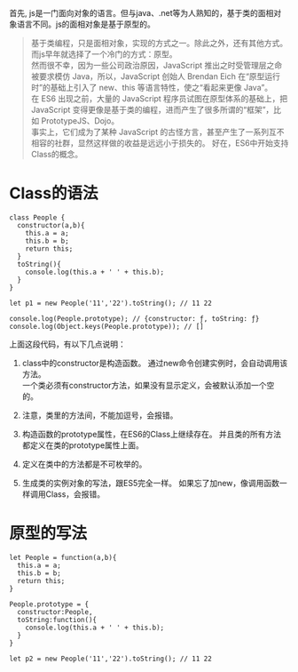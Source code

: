 首先, js是一门面向对象的语言。但与java、.net等为人熟知的，基于类的面相对象语言不同。js的面相对象是基于原型的。
> 基于类编程，只是面相对象，实现的方式之一。除此之外，还有其他方式。而js早年就选择了一个冷门的方式：原型。     
> 然而很不幸，因为一些公司政治原因，JavaScript 推出之时受管理层之命被要求模仿 Java，所以，JavaScript 创始人 Brendan Eich 在“原型运行时”的基础上引入了 new、this 等语言特性，使之“看起来更像 Java”。     
> 在 ES6 出现之前，大量的 JavaScript 程序员试图在原型体系的基础上，把 JavaScript 变得更像是基于类的编程，进而产生了很多所谓的“框架”，比如 PrototypeJS、Dojo。    
> 事实上，它们成为了某种 JavaScript 的古怪方言，甚至产生了一系列互不相容的社群，显然这样做的收益是远远小于损失的。
好在，ES6中开始支持Class的概念。

# Class的语法
```
class People {
  constructor(a,b){
    this.a = a;
    this.b = b;
    return this;
  }
  toString(){
    console.log(this.a + ' ' + this.b);
  }
}

let p1 = new People('11','22').toString(); // 11 22

console.log(People.prototype); // {constructor: ƒ, toString: ƒ}
console.log(Object.keys(People.prototype)); // []
```
上面这段代码，有以下几点说明：
1. class中的constructor是构造函数。 通过new命令创建实例时，会自动调用该方法。    
一个类必须有constructor方法，如果没有显示定义，会被默认添加一个空的。
2. 注意，类里的方法间，不能加逗号，会报错。

3. 构造函数的prototype属性，在ES6的Class上继续存在。 并且类的所有方法都定义在类的prototype属性上面。

4. 定义在类中的方法都是不可枚举的。
  
5. 生成类的实例对象的写法，跟ES5完全一样。 如果忘了加new，像调用函数一样调用Class，会报错。

# 原型的写法

```
let People = function(a,b){
  this.a = a;
  this.b = b;
  return this;
}

People.prototype = {
  constructor:People,
  toString:function(){
    console.log(this.a + ' ' + this.b);
  }
}

let p2 = new People('11','22').toString(); // 11 22

```








